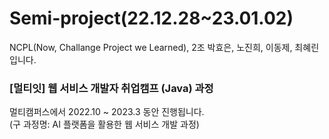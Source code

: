 # Semi-project(22.12.28~23.01.02)

NCPL(Now, Challange Project we Learned), 2조 박효은, 노진희, 이동제, 최혜린 입니다.

### [멀티잇] 웹 서비스 개발자 취업캠프 (Java) 과정

멀티캠퍼스에서 2022.10 ~ 2023.3 동안 진행됩니다. <br>
(구 과정명: AI 플랫폼을 활용한 웹 서비스 개발 과정)